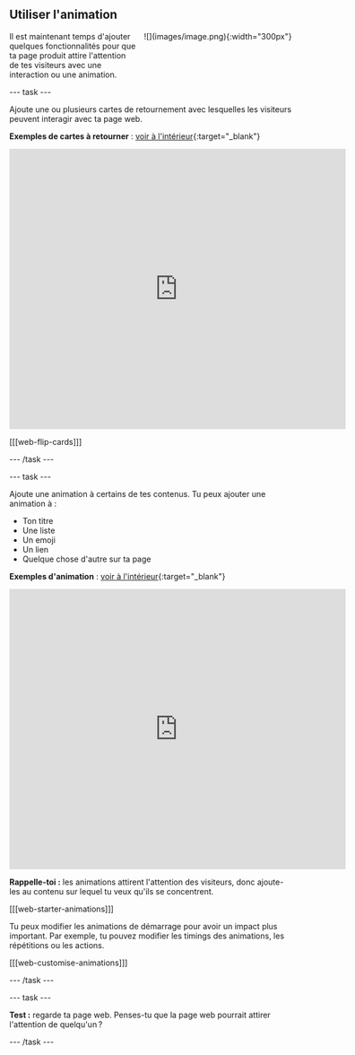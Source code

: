 ## Utiliser l'animation

<div style="display: flex; flex-wrap: wrap">
<div style="flex-basis: 200px; flex-grow: 1; margin-right: 15px;">
Il est maintenant temps d'ajouter quelques fonctionnalités pour que ta page produit attire l'attention de tes visiteurs avec une interaction ou une animation.
</div>
<div>
![](images/image.png){:width="300px"}
</div>
</div>

--- task ---

Ajoute une ou plusieurs cartes de retournement avec lesquelles les visiteurs peuvent interagir avec ta page web.

**Exemples de cartes à retourner** : [voir à l'intérieur](https://editor.raspberrypi.org/fr-FR/projects/flip-card-examples){:target="_blank"}
<div>
<iframe src="https://editor.raspberrypi.org/fr-FR/embed/viewer/flip-card-examples" width="600" height="500" frameborder="0" marginwidth="0" marginheight="0" allowfullscreen> </iframe>
</div>

[[[web-flip-cards]]]

--- /task ---

--- task ---

Ajoute une animation à certains de tes contenus. Tu peux ajouter une animation à :

- Ton titre
- Une liste
- Un emoji
- Un lien
- Quelque chose d'autre sur ta page

**Exemples d'animation** : [voir à l'intérieur](https://editor.raspberrypi.org/fr-FR/projects/animation-examples){:target="_blank"}
<div>
<iframe src="https://editor.raspberrypi.org/fr-FR/embed/viewer/animation-examples" width="600" height="500" frameborder="0" marginwidth="0" marginheight="0" allowfullscreen> </iframe>
</div>

**Rappelle-toi :** les animations attirent l'attention des visiteurs, donc ajoute-les au contenu sur lequel tu veux qu'ils se concentrent.

[[[web-starter-animations]]]

Tu peux modifier les animations de démarrage pour avoir un impact plus important. Par exemple, tu pouvez modifier les timings des animations, les répétitions ou les actions.

[[[web-customise-animations]]]

--- /task ---

--- task ---

**Test :** regarde ta page web. Penses-tu que la page web pourrait attirer l'attention de quelqu'un ?

--- /task ---
